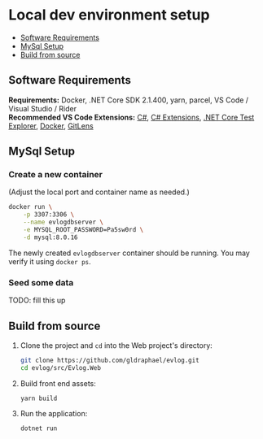 # Local dev environment setup

* [Software Requirements](#software-requirements)
* [MySql Setup](#mysql-setup)
* [Build from source](#build-from-source)

## Software Requirements

**Requirements:** Docker, .NET Core SDK 2.1.400, yarn, parcel, VS Code / Visual Studio / Rider   
**Recommended VS Code Extensions:** 
[C#](https://marketplace.visualstudio.com/items?itemName=ms-vscode.csharp), 
[C# Extensions](https://marketplace.visualstudio.com/items?itemName=jchannon.csharpextensions), 
[.NET Core Test Explorer](https://marketplace.visualstudio.com/items?itemName=formulahendry.dotnet-test-explorer), 
[Docker](https://marketplace.visualstudio.com/items?itemName=PeterJausovec.vscode-docker), 
[GitLens](https://marketplace.visualstudio.com/items?itemName=eamodio.gitlens)

## MySql Setup

### Create a new container

(Adjust the local port and container name as needed.)

```bash
docker run \
    -p 3307:3306 \
    --name evlogdbserver \
    -e MYSQL_ROOT_PASSWORD=Pa5sw0rd \
    -d mysql:8.0.16
```

The newly created `evlogdbserver` container should be running. You may verify it using `docker ps`.

### Seed some data

TODO: fill this up

## Build from source

1. Clone the project and `cd` into the Web project's directory:
    ```bash
    git clone https://github.com/gldraphael/evlog.git
    cd evlog/src/Evlog.Web
    ```
1. Build front end assets:    
    ```
    yarn build
    ```

3. Run the application:
    ```
    dotnet run
    ```
